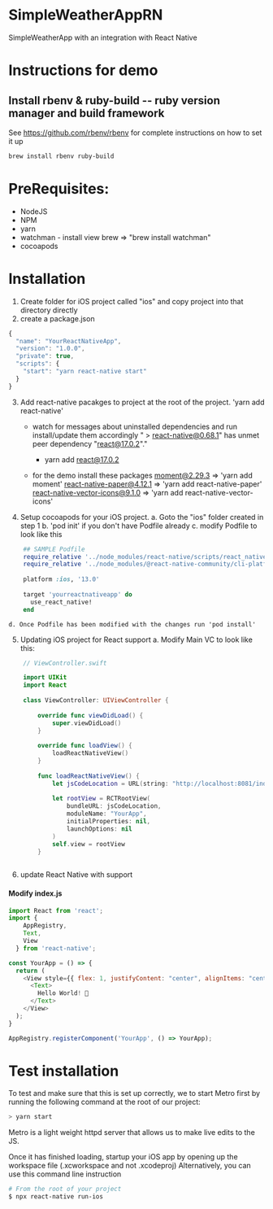 # SimpleWeatherAppRN
SimpleWeatherApp with an integration with React Native


# Instructions for demo


## Install rbenv & ruby-build -- ruby version manager and build framework
See https://github.com/rbenv/rbenv for complete instructions on how to set it up

```bash
brew install rbenv ruby-build
```

# PreRequisites:
* NodeJS
* NPM 
* yarn
* watchman - install view brew => "brew install watchman"
* cocoapods


# Installation

1. Create folder for iOS project called "ios" and copy project into that directory directly
2. create a package.json
```javascript
{
  "name": "YourReactNativeApp",
  "version": "1.0.0",
  "private": true,
  "scripts": {
    "start": "yarn react-native start"
  }
}
```

3. Add react-native pacakges to project at the root of the project.
    'yarn add react-native'
    * watch for messages about uninstalled dependencies and run install/update them accordingly
        " > react-native@0.68.1" has unmet peer dependency "react@17.0.2"."

       * yarn add react@17.0.2

    * for the demo install these packages
        moment@2.29.3                       => 'yarn add moment'
        react-native-paper@4.12.1           => 'yarn add react-native-paper'
        react-native-vector-icons@9.1.0     => 'yarn add react-native-vector-icons'

4. Setup cocoapods for your iOS project.
    a. Goto the "ios" folder created in step 1
    b. 'pod init' if you don't have Podfile already
    c. modify Podfile to look like this 

```ruby
    ## SAMPLE Podfile
    require_relative '../node_modules/react-native/scripts/react_native_pods'
    require_relative '../node_modules/@react-native-community/cli-platform-ios/native_modules'
    
    platform :ios, '13.0'
    
    target 'yourreactnativeapp' do
      use_react_native!
    end
```

    d. Once Podfile has been modified with the changes run 'pod install'


5. Updating iOS project for React support
    a.  Modify Main VC to look like this:

```swift
    // ViewController.swift

    import UIKit
    import React
    
    class ViewController: UIViewController {
    
        override func viewDidLoad() {
            super.viewDidLoad()
        }
    
        override func loadView() {
            loadReactNativeView()
        }
    
        func loadReactNativeView() {
            let jsCodeLocation = URL(string: "http://localhost:8081/index.bundle?platform=ios")!
            
            let rootView = RCTRootView(
                bundleURL: jsCodeLocation,
                moduleName: "YourApp",
                initialProperties: nil,
                launchOptions: nil
            )
            self.view = rootView
        }
        
```

6. update React Native with support 
####  Modify __index.js__ 
```javascript
import React from 'react';
import {
    AppRegistry,
    Text,
    View
  } from 'react-native';

const YourApp = () => {
  return (
    <View style={{ flex: 1, justifyContent: "center", alignItems: "center" }}>
      <Text>
        Hello World! 🎉
      </Text>
    </View>
  );
}

AppRegistry.registerComponent('YourApp', () => YourApp);
````


# Test installation
To test and make sure that this is set up correctly, we to start Metro first by running the following command at the root of our project:

```bash
> yarn start
```

Metro is a light weight httpd server that allows us to make live edits to the JS.

Once it has finished loading, startup your iOS app by opening up the workspace file (<project>.xcworkspace and not <project>.xcodeproj)
Alternatively, you can use this command line instruction

```bash
# From the root of your project
$ npx react-native run-ios
```

